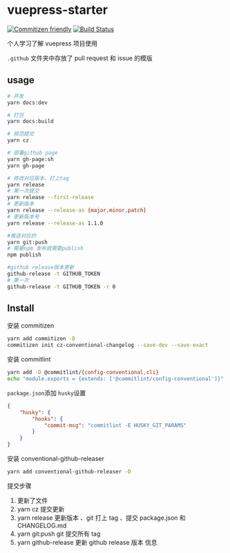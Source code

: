 # vuepress-starter

[![Commitizen friendly](https://img.shields.io/badge/commitizen-friendly-brightgreen.svg)](http://commitizen.github.io/cz-cli/)
[![Build Status](https://travis-ci.org/Wildlifes/vuepress-starter.svg?branch=master)](https://travis-ci.org/Wildlifes/vuepress-starter)

个人学习了解 vuepress 项目使用

`.github` 文件夹中存放了 pull request 和 issue 的模版

## usage

```bash
# 开发
yarn docs:dev

# 打包
yarn docs:build

# 规范提交
yarn cz

# 部署github page
yarn gh-page:sh
yarn gh-page

# 修改对应版本，打上tag
yarn release
# 第一次提交
yarn release --first-release
# 更新版本
yarn release --release-as {major,minor,patch}
# 更新版本号
yarn release --release-as 1.1.0

#推送对应的
yarn git:push
# 需要npm 发布就需要publish
npm publish

#github release版本更新
github-release -t GITHUB_TOKEN
# 第一次
github-release -t GITHUB_TOKEN -r 0
```

## Install

安装 commitizen

```bash
yarn add commitizen -D
commitizen init cz-conventional-changelog --save-dev --save-exact
```

安装 commitlint

```bash
yarn add -D @commitlint/{config-conventional,cli}
echo "module.exports = {extends: ['@commitlint/config-conventional']}" > commitlint.config.js
```

`package.json`添加 `husky`设置

```json
{
    "husky": {
        "hooks": {
            "commit-msg": "commitlint -E HUSKY_GIT_PARAMS"
        }
    }
}
```

安装 conventional-github-releaser

```bash
yarn add conventional-github-releaser -D
```

提交步骤

1. 更新了文件
2. yarn cz 提交更新
3. yarn release 更新版本 、git 打上 tag 、提交 package.json 和 CHANGELOG.md
4. yarn git:push git 提交所有 tag
5. yarn github-release 更新 github release 版本 信息

